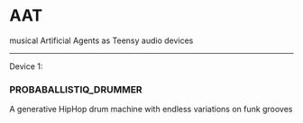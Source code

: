 # AAT
musical Artificial Agents as Teensy audio devices

------------------------

Device 1:
### PROBABALLISTIQ_DRUMMER
A generative HipHop drum machine with endless variations on funk grooves
